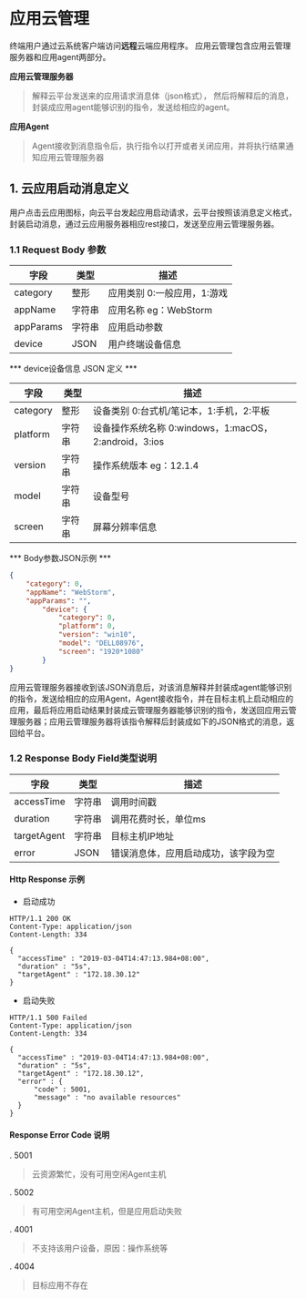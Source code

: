 # 应用云管理

终端用户通过云系统客户端访问**远程**云端应用程序。
应用云管理包含应用云管理服务器和应用agent两部分。

**应用云管理服务器**

>解释云平台发送来的应用请求消息体（json格式），
>然后将解释后的消息，封装成应用agent能够识别的指令，发送给相应的agent。

**应用Agent**

>Agent接收到消息指令后，执行指令以打开或者关闭应用，并将执行结果通知应用云管理服务器

## 1. 云应用启动消息定义

用户点击云应用图标，向云平台发起应用启动请求，云平台按照该消息定义格式，封装启动消息，通过云应用服务器相应rest接口，发送至应用云管理服务器。

### 1.1 Request Body 参数
|       字段  	|	类型     |       描述  				|
|---------------|-----------|---------------------------|
|category		|	整形 	| 应用类别 0:一般应用，1:游戏 	|
|appName		|	字符串	| 应用名称 eg：WebStorm 		|
|appParams		|	字符串	| 应用启动参数			 	|				|
|device			|	JSON	| 用户终端设备信息				|


*** device设备信息 JSON 定义 ***

|       字段  	|	类型     |       描述  				|
|---------------|-----------|---------------------------|
|category		|	整形 	| 设备类别 0:台式机/笔记本，1:手机，2:平板	|
|platform		|	字符串	| 设备操作系统名称 0:windows，1:macOS， 2:android，3:ios 		|
|version		|	字符串	| 操作系统版本 eg：12.1.4			 	|
|model		|	字符串	| 设备型号					|
|screen			|	字符串	| 屏幕分辨率信息				|	


*** Body参数JSON示例 ***
```json
{
	"category": 0,
	"appName": "WebStorm",
	"appParams": "",
    	"device": {
        	"category": 0,
        	"platform": 0,
        	"version": "win10",
        	"model": "DELL08976",
        	"screen": "1920*1080"
    	}
}
```

应用云管理服务器接收到该JSON消息后，对该消息解释并封装成agent能够识别的指令，发送给相应的应用Agent，Agent接收指令，并在目标主机上启动相应的应用，最后将应用启动结果封装成云管理服务器能够识别的指令，发送回应用云管理服务器；应用云管理服务器将该指令解释后封装成如下的JSON格式的消息，返回给平台。

### 1.2 Response Body Field类型说明
|    字段  	|	类型		|       描述  				
|-----------|-----------|-------------------------------------------------
|accessTime	|	字符串	| 调用时间戳	
|duration	|	字符串	| 调用花费时长，单位ms	
|targetAgent	|	字符串	| 目标主机IP地址
|error	|	JSON	| 错误消息体，应用启动成功，该字段为空		 	

#### Http Response 示例
- 启动成功
```http
HTTP/1.1 200 OK
Content-Type: application/json
Content-Length: 334

{
  "accessTime" : "2019-03-04T14:47:13.984+08:00",
  "duration" : "5s",
  "targetAgent" : "172.18.30.12"
}
```
- 启动失败
```http
HTTP/1.1 500 Failed
Content-Type: application/json
Content-Length: 334

{
  "accessTime" : "2019-03-04T14:47:13.984+08:00",
  "duration" : "5s",
  "targetAgent" : "172.18.30.12",
  "error" : {
	  "code" : 5001,
	  "message" : "no available resources"
  }
}
```
#### Response Error Code 说明
. 5001
> 云资源繁忙，没有可用空闲Agent主机

. 5002
> 有可用空闲Agent主机，但是应用启动失败


. 4001
> 不支持该用户设备，原因：操作系统等

. 4004
> 目标应用不存在
